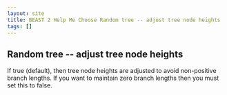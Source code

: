 ```yaml
---
layout: site
title: BEAST 2 Help Me Choose Random tree -- adjust tree node heights
tags: []
---
```


## Random tree -- adjust tree node heights

If true (default), then tree node heights are adjusted to avoid non-positive branch lengths. 
If you want to maintain zero branch lengths then you must set this to false.
